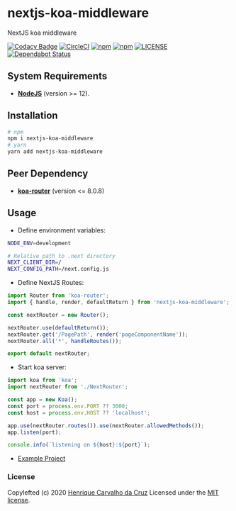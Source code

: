 # nextjs-koa-middleware

NextJS koa middleware

[![Codacy Badge](https://app.codacy.com/project/badge/Grade/cb4e12e4cefe4fb3aa1413ebcbf4261d)](https://www.codacy.com/manual/henriquecarv/nextjs-koa-middleware?utm_source=github.com&utm_medium=referral&utm_content=henriquecarv/nextjs-koa-middleware&utm_campaign=Badge_Grade)
[![CircleCI](https://img.shields.io/circleci/build/github/henriquecarv/nextjs-koa-middleware?token=678134f59ded57d800e7b52d0e2d22a0852f30bc)](https://circleci.com/gh/henriquecarv/nextjs-koa-middleware)
[![npm](https://img.shields.io/npm/v/nextjs-koa-middleware.svg)](https://www.npmjs.com/package/nextjs-koa-middleware)
[![npm](https://img.shields.io/npm/dt/nextjs-koa-middleware.svg)](https://www.npmjs.com/package/nextjs-koa-middleware)
[![LICENSE](https://img.shields.io/github/license/henriquecarv/nextjs-koa-middleware.svg)](./LICENSE)
[![Dependabot Status](https://api.dependabot.com/badges/status?host=github&repo=henriquecarv/nextjs-koa-middleware)](https://dependabot.com)

## System Requirements

- **[NodeJS](https://nodejs.org/en/)** (version >= 12).

## Installation

```sh
# npm
npm i nextjs-koa-middleware
# yarn
yarn add nextjs-koa-middleware
```

## Peer Dependency

- **[koa-router](https://github.com/koajs/router)** (version <= 8.0.8)

## Usage

- Define environment variables:

```sh
NODE_ENV=development

# Relative path to .next directory
NEXT_CLIENT_DIR=/
NEXT_CONFIG_PATH=/next.config.js
```

- Define NextJS Routes:

```typescript
import Router from 'koa-router';
import { handle, render, defaultReturn } from 'nextjs-koa-middleware';

const nextRouter = new Router();

nextRouter.use(defaultReturn());
nextRouter.get('/PagePath', render('pageComponentName'));
nextRouter.all('*', handleRoutes());

export default nextRouter;
```

- Start koa server:

```typescript
import koa from 'koa';
import nextRouter from './NextRouter';

const app = new Koa();
const port = process.env.PORT ?? 3000;
const host = process.env.HOST ?? 'localhost';

app.use(nextRouter.routes()).use(nextRouter.allowedMethods());
app.listen(port);

console.info(`listening on ${host}:${port}`);
```

- [Example Project](https://github.com/henriquecarv/bundle-size)

### License

Copylefted (c) 2020 [Henrique Carvalho da Cruz][1] Licensed under the [MIT license][2].

[1]: https://henriquecarv.com
[2]: ./LICENSE
